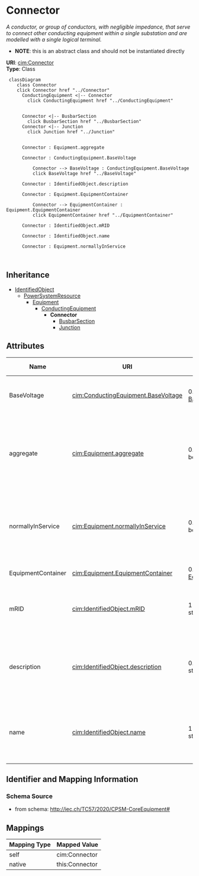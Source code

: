 # Connector


_A conductor, or group of conductors, with negligible impedance, that serve to connect other conducting equipment within a single substation and are modelled with a single logical terminal._




* __NOTE__: this is an abstract class and should not be instantiated directly


**URI**: [cim:Connector](http://iec.ch/TC57/CIM100#Connector)<br />
**Type**: Class




```mermaid
 classDiagram
    class Connector
    click Connector href "../Connector"
      ConductingEquipment <|-- Connector
        click ConductingEquipment href "../ConductingEquipment"
      

      Connector <|-- BusbarSection
        click BusbarSection href "../BusbarSection"
      Connector <|-- Junction
        click Junction href "../Junction"
      
      
      Connector : Equipment.aggregate
        
      Connector : ConductingEquipment.BaseVoltage
        
          Connector --> BaseVoltage : ConductingEquipment.BaseVoltage
          click BaseVoltage href "../BaseVoltage"
        
      Connector : IdentifiedObject.description
        
      Connector : Equipment.EquipmentContainer
        
          Connector --> EquipmentContainer : Equipment.EquipmentContainer
          click EquipmentContainer href "../EquipmentContainer"
        
      Connector : IdentifiedObject.mRID
        
      Connector : IdentifiedObject.name
        
      Connector : Equipment.normallyInService
        
      
```





## Inheritance
* [IdentifiedObject](IdentifiedObject.md)
    * [PowerSystemResource](PowerSystemResource.md)
        * [Equipment](Equipment.md)
            * [ConductingEquipment](ConductingEquipment.md)
                * **Connector**
                    * [BusbarSection](BusbarSection.md)
                    * [Junction](Junction.md)



## Attributes


| Name | URI | Cardinality and Range | Description | Inheritance |
| ---  | --- | --- | --- | --- |
| BaseVoltage | [cim:ConductingEquipment.BaseVoltage](http://iec.ch/TC57/CIM100#ConductingEquipment.BaseVoltage) | 0..1 <br />  [BaseVoltage](BaseVoltage.md)  | Base voltage of this conducting equipment | [ConductingEquipment](ConductingEquipment.md) |
| aggregate | [cim:Equipment.aggregate](http://iec.ch/TC57/CIM100#Equipment.aggregate) | 0..1 <br />  boolean  | The aggregate flag provides an alternative way of representing an aggregated ... | [Equipment](Equipment.md) |
| normallyInService | [cim:Equipment.normallyInService](http://iec.ch/TC57/CIM100#Equipment.normallyInService) | 0..1 <br />  boolean  | Specifies the availability of the equipment under normal operating conditions | [Equipment](Equipment.md) |
| EquipmentContainer | [cim:Equipment.EquipmentContainer](http://iec.ch/TC57/CIM100#Equipment.EquipmentContainer) | 0..1 <br />  [EquipmentContainer](EquipmentContainer.md)  | Container of this equipment | [Equipment](Equipment.md) |
| mRID | [cim:IdentifiedObject.mRID](http://iec.ch/TC57/CIM100#IdentifiedObject.mRID) | 1 <br />  string  | Master resource identifier issued by a model authority | [IdentifiedObject](IdentifiedObject.md) |
| description | [cim:IdentifiedObject.description](http://iec.ch/TC57/CIM100#IdentifiedObject.description) | 0..1 <br />  string  | The description is a free human readable text describing or naming the object | [IdentifiedObject](IdentifiedObject.md) |
| name | [cim:IdentifiedObject.name](http://iec.ch/TC57/CIM100#IdentifiedObject.name) | 1 <br />  string  | The name is any free human readable and possibly non unique text naming the o... | [IdentifiedObject](IdentifiedObject.md) |









## Identifier and Mapping Information







### Schema Source


* from schema: http://iec.ch/TC57/2020/CPSM-CoreEquipment#





## Mappings

| Mapping Type | Mapped Value |
| ---  | ---  |
| self | cim:Connector |
| native | this:Connector |




